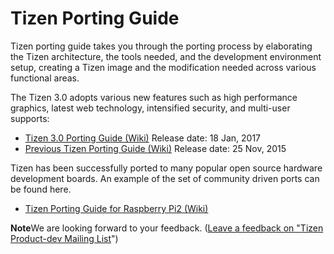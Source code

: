 # Tizen Porting Guide

Tizen porting guide takes you through the porting process by elaborating the Tizen architecture, the tools needed, and the development environment setup, creating a Tizen image and the modification needed across various functional areas.

The Tizen 3.0 adopts various new features such as high performance graphics, latest web technology, intensified security, and multi-user supports:

- [Tizen 3.0 Porting Guide (Wiki)](http://wiki.tizen.org/wiki/Tizen_3.0_Porting_Guide)
  Release date: 18 Jan, 2017
- [Previous Tizen Porting Guide (Wiki)](http://wiki.tizen.org/wiki/Porting_Guide)
  Release date: 25 Nov, 2015

Tizen has been successfully ported to many popular open source hardware development boards. An example of the set of community driven ports can be found here.

- [Tizen Porting Guide for Raspberry Pi2 (Wiki)](https://wiki.tizen.org/wiki/How_to_use_Mesa_with_GL/EGL_GPU_acceleration_and_DRM_for_Tizen_3.0_TV_profile_%28wayland_backend%29_on_RPI2)

**Note**We are looking forward to your feedback. ([Leave a feedback on "Tizen Product-dev Mailing List](https://lists.tizen.org/listinfo/product-dev)")